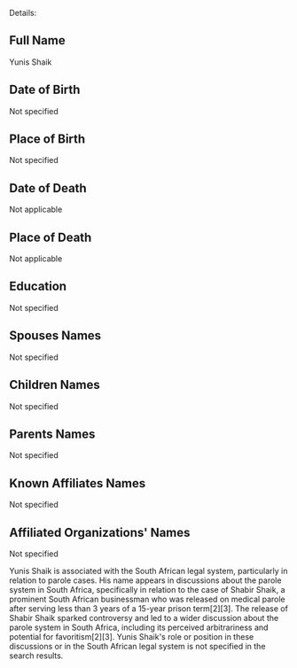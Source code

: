 Details: 

## Full Name
Yunis Shaik

## Date of Birth
Not specified

## Place of Birth
Not specified

## Date of Death
Not applicable

## Place of Death
Not applicable

## Education
Not specified

## Spouses Names
Not specified

## Children Names
Not specified

## Parents Names
Not specified

## Known Affiliates Names
Not specified

## Affiliated Organizations' Names
Not specified

Yunis Shaik is associated with the South African legal system, particularly in relation to parole cases. His name appears in discussions about the parole system in South Africa, specifically in relation to the case of Shabir Shaik, a prominent South African businessman who was released on medical parole after serving less than 3 years of a 15-year prison term[2][3]. The release of Shabir Shaik sparked controversy and led to a wider discussion about the parole system in South Africa, including its perceived arbitrariness and potential for favoritism[2][3]. Yunis Shaik's role or position in these discussions or in the South African legal system is not specified in the search results.

